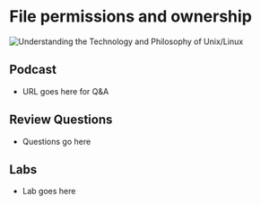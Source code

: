# File permissions and ownership
![Understanding the Technology and Philosophy of Unix/Linux](http://imgs.xkcd.com/comics/2038.png "Understanding the Technology and Philosophy of Unix/Linux")


## Podcast	

  * URL goes here for Q&A
  
## Review Questions

  * Questions go here
  
## Labs

  * Lab goes here
  
  